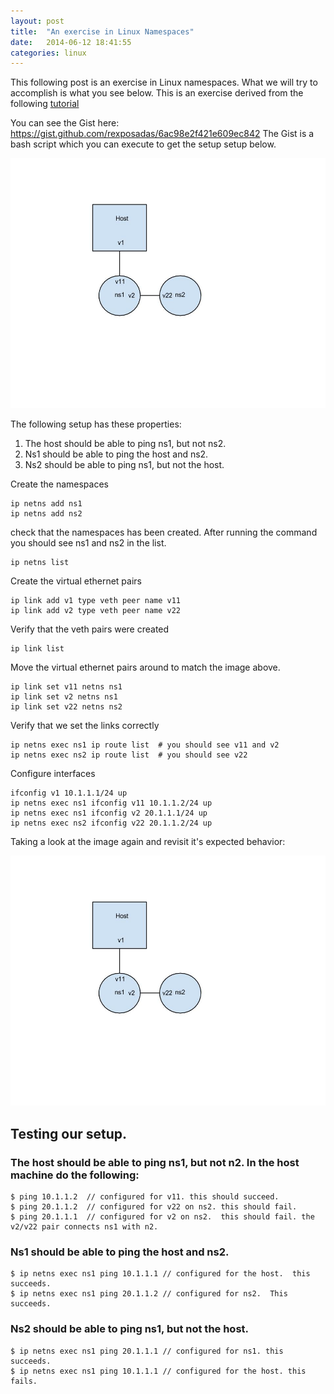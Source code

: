```yaml
---
layout: post                                                                                                                  
title:  "An exercise in Linux Namespaces"
date:   2014-06-12 18:41:55
categories: linux
---
```


This following post is an exercise in Linux namespaces.  What we will try to accomplish is what you see below. 
This is an exercise derived from the following [tutorial](http://blog.scottlowe.org/2013/09/04/introducing-linux-network-namespaces/)

You can see the Gist here: https://gist.github.com/rexposadas/6ac98e2f421e609ec842
The Gist is a bash script which you can execute to get the setup setup below.

<img src="/images/namespaces.jpg" alt="Drawing" style="width: 700px;height: 400px;"/>

The following setup has these properties:

1. The host should be able to ping ns1, but not ns2.
2. Ns1 should be able to ping the host and ns2.
3. Ns2 should be able to ping ns1, but not the host.


Create the namespaces

    ip netns add ns1
    ip netns add ns2
 
check that the namespaces has been created.  After running the command you should 
see ns1 and ns2 in the list.

    ip netns list
 
Create the virtual ethernet pairs

    ip link add v1 type veth peer name v11
    ip link add v2 type veth peer name v22
 
Verify that the veth pairs were created
    
    ip link list
 
Move the virtual ethernet pairs around to match the image above.

    ip link set v11 netns ns1
    ip link set v2 netns ns1
    ip link set v22 netns ns2
 
Verify that we set the links correctly

    ip netns exec ns1 ip route list  # you should see v11 and v2
    ip netns exec ns2 ip route list  # you should see v22
 
Configure interfaces

    ifconfig v1 10.1.1.1/24 up
    ip netns exec ns1 ifconfig v11 10.1.1.2/24 up
    ip netns exec ns1 ifconfig v2 20.1.1.1/24 up    
    ip netns exec ns2 ifconfig v22 20.1.1.2/24 up


Taking a look at the image again and revisit it's expected behavior: 

<img src="/images/namespaces.jpg" alt="Drawing" style="width: 700px;height: 400px;"/>

## Testing our setup.

### The host should be able to ping ns1, but not n2.  In the host machine do the following:

    $ ping 10.1.1.2  // configured for v11. this should succeed.     
    $ ping 20.1.1.2  // configured for v22 on ns2. this should fail. 
    $ ping 20.1.1.1  // configured for v2 on ns2.  this should fail. the v2/v22 pair connects ns1 with n2.
    
    
### Ns1 should be able to ping the host and ns2. 
    
    $ ip netns exec ns1 ping 10.1.1.1 // configured for the host.  this succeeds.
    $ ip netns exec ns1 ping 20.1.1.2 // configured for ns2.  This succeeds. 
        
### Ns2 should be able to ping ns1, but not the host. 
        
    $ ip netns exec ns1 ping 20.1.1.1 // configured for ns1. this succeeds. 
    $ ip netns exec ns1 ping 10.1.1.1 // configured for the host. this fails. 
        
        


